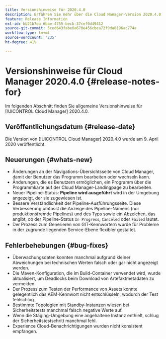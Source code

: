 ```yaml
---
title: Versionshinweise für 2020.4.0
description: Erfahren Sie mehr über die Cloud Manager-Version 2020.4.0.
feature: Release Information
exl-id: bb21b7ea-6bae-4755-becb-37cef0d49412
source-git-commit: 5ced643fabe0a670e456cbea72f9da8196ac774a
workflow-type: tm+mt
source-wordcount: '235'
ht-degree: 41%

---
```


# Versionshinweise für Cloud Manager 2020.4.0 {#release-notes-for}

Im folgenden Abschnitt finden Sie allgemeine Versionshinweise für [!UICONTROL Cloud Manager] 2020.4.0.

## Veröffentlichungsdatum {#release-date}

Die Version von [!UICONTROL Cloud Manager] 2020.4.0 wurde am 9. April 2020 veröffentlicht.

## Neuerungen {#whats-new}

* Änderungen an der Navigations-Übersichtsseite von Cloud Manager, damit der Benutzer das Programm bearbeiten oder wechseln kann.
* Änderungen, die es Benutzern ermöglichen, ein Programm über die Programmkarte auf der Cloud Manager-Landingpage zu bearbeiten.
* Neuer Pipeline-Status: **Pipeline wird ausgeführt** wird in der Umgebung angezeigt, der sie zugewiesen ist.
* Bessere Verständlichkeit der Pipeline-Ausführungsseite. Diese Verbesserung umfasst die Anzeige des Pipeline-Namens (nur produktionsfremde Pipelines) und des Typs sowie ein Abzeichen, das angibt, ob der Pipeline-Status `In Progress`, `Canceled` oder `Failed` lautet.
* Der Prozess zum Generieren von GIT-Kennwörtern wurde für Probleme in der zugrunde liegenden Service-Ebene flexibler gestaltet.

## Fehlerbehebungen {#bug-fixes}

* Überwachungsdaten konnten manchmal aufgrund kleiner Abweichungen bei technischen Werten falsch oder gar nicht angezeigt werden.
* Die Maven-Konfiguration, die im Build-Container verwendet wird, wurde aktualisiert, um Deadlocks beim Download von Artefaktmetadaten zu vermeiden.
* Der Prozess zum Testen der Performance von Assets konnte gelegentlich das AEM-Kennwort nicht entschlüsseln, wodurch der Test fehlschlug.
* Bestimmte Topologien mit Standby-Instanzen wiesen bei Sicherheitstests manchmal falsch negative Werte auf.
* Wenn die Staging-Umgebung eine angehaltene Instanz enthielt, schlug der Sicherheitstestschritt manchmal fehl.
* Experience Cloud-Benachrichtigungen wurden nicht konsistent empfangen.
